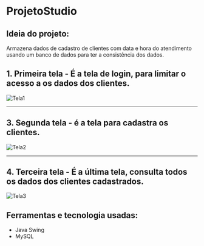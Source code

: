 # ProjetoStudio
## Ideia do projeto:
Armazena dados de cadastro de clientes com data e hora do atendimento usando um banco de dados para ter a consistência dos dados.

## 1. Primeira tela - É a tela de login, para limitar o acesso a os dados dos clientes.
![Tela1](https://user-images.githubusercontent.com/89947341/198936354-fed21196-0c43-478e-8915-4e849479efe6.png)

--------
## 3. Segunda tela - é a tela para cadastra os clientes.
![Tela2](https://user-images.githubusercontent.com/89947341/198936437-6eabf96c-4483-48b5-b379-eec175f3c2f8.png)

---------
## 4. Terceira tela - É a última tela, consulta todos os dados dos clientes cadastrados.
![Tela3](https://user-images.githubusercontent.com/89947341/198936512-7c7ba64f-89d4-4f0a-b38e-bdc1a7fbda96.png)


## Ferramentas e tecnologia usadas:
- Java Swing
- MySQL
